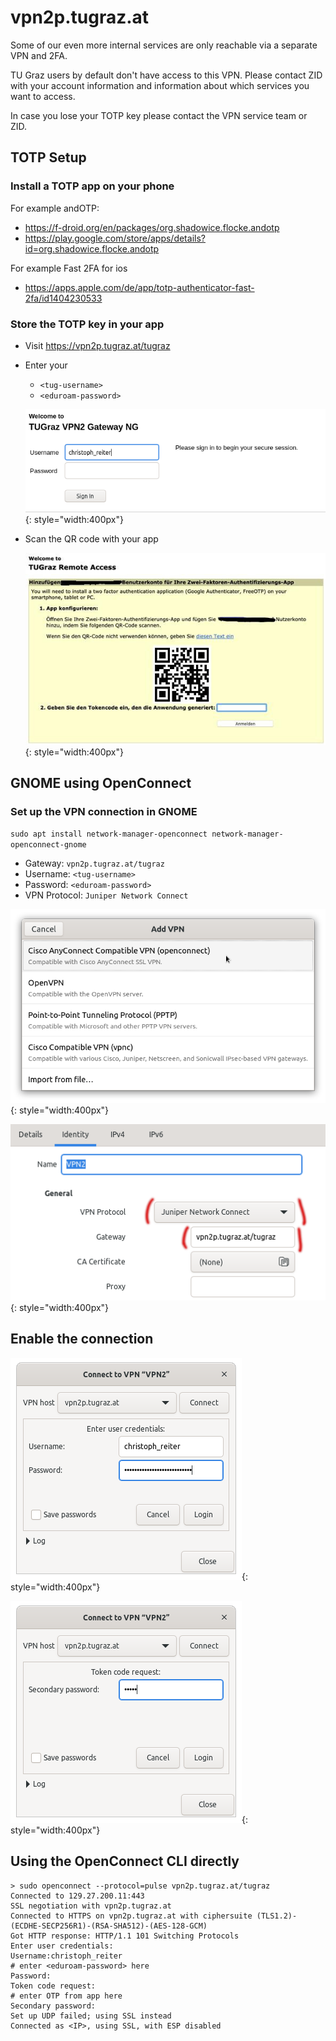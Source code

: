 # vpn2p.tugraz.at

Some of our even more internal services are only reachable via a separate VPN
and 2FA.

TU Graz users by default don't have access to this VPN. Please contact ZID
with your account information and information about which services you want to access.

In case you lose your TOTP key please contact the VPN service team or ZID.

## TOTP Setup

### Install a TOTP app on your phone

For example andOTP:

* https://f-droid.org/en/packages/org.shadowice.flocke.andotp
* https://play.google.com/store/apps/details?id=org.shadowice.flocke.andotp

For example Fast 2FA for ios

* https://apps.apple.com/de/app/totp-authenticator-fast-2fa/id1404230533

### Store the TOTP key in your app

* Visit https://vpn2p.tugraz.at/tugraz
* Enter your
  * `<tug-username>`
  * `<eduroam-password>`

  ![image](vpn2_otp_login.png){: style="width:400px"}

* Scan the QR code with your app

  ![image](vpn2_otp_setup.jpg){: style="width:400px"}


## GNOME using OpenConnect 

### Set up the VPN connection in GNOME

`sudo apt install network-manager-openconnect network-manager-openconnect-gnome`

-   Gateway: `vpn2p.tugraz.at/tugraz`
-   Username: `<tug-username>`
-   Password: `<eduroam-password>`
-   VPN Protocol: `Juniper Network Connect`

![image](vpn2_oc.png){: style="width:400px"}

![image](vpn2_config.png){: style="width:400px"}

## Enable the connection

![image](vpn2_login.png){: style="width:400px"}

![image](vpn2_token_input.png){: style="width:400px"}


## Using the OpenConnect CLI directly

```console
> sudo openconnect --protocol=pulse vpn2p.tugraz.at/tugraz
Connected to 129.27.200.11:443
SSL negotiation with vpn2p.tugraz.at
Connected to HTTPS on vpn2p.tugraz.at with ciphersuite (TLS1.2)-(ECDHE-SECP256R1)-(RSA-SHA512)-(AES-128-GCM)
Got HTTP response: HTTP/1.1 101 Switching Protocols
Enter user credentials:
Username:christoph_reiter
# enter <eduroam-password> here
Password:
Token code request:
# enter OTP from app here
Secondary password:
Set up UDP failed; using SSL instead
Connected as <IP>, using SSL, with ESP disabled
```

